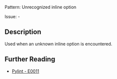 Pattern: Unrecognized inline option

Issue: -

## Description

Used when an unknown inline option is encountered.

## Further Reading

* [Pylint - E0011](http://pylint-messages.wikidot.com/messages:e0011)